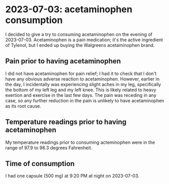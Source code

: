 # 2023-07-03: acetaminophen consumption

I decided to give a try to consuming acetaminophen on the evening of
2023-07-03. Acetaminophen is a pain medication; it's the active
ingredient of Tylenol, but I ended up buying the Walgreens
acetaminophen brand.

## Pain prior to having acetaminophen

I did not have acetaminophen for pain relief; I had it to check that I
don't have any obvious adverse reaction to acetaminophen. However,
earlier in the day, I incidentally was experiencing slight aches in my
leg, specifically the bottom of my left leg and my left knee. This is
likely related to heavy exertion and exercise in the last few
days. The pain was receding in any case, so any further reduction in
the pain is unlikely to have acetaminophen as its root cause.

## Temperature readings prior to having acetaminophen

My temperature readings prior to consuming acteminophen were in the
range of 97.9 to 98.3 degrees Fahrenheit.

## Time of consumption

I had one capsule (500 mg) at 9:20 PM at night on 2023-07-03.
